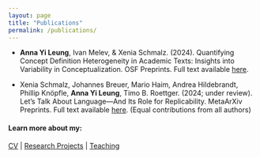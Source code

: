 ```yaml
---
layout: page
title: "Publications"
permalink: /publications/
---
```


- **Anna Yi Leung**, Ivan Melev, & Xenia Schmalz. (2024). Quantifying Concept Definition Heterogeneity in Academic Texts: Insights into Variability in Conceptualization. OSF Preprints. Full text available [here](https://doi.org/10.31219/osf.io/gu7b5).

- Xenia Schmalz, Johannes Breuer, Mario Haim, Andrea Hildebrandt, Phillip Knöpfle, **Anna Yi Leung**, Timo B. Roettger. (2024; under review). Let’s Talk About Language—And Its Role for Replicability. MetaArXiv Preprints. Full text available [here](https://osf.io/preprints/metaarxiv/w2gb9). (Equal contributions from all authors)

#### Learn more about my:
[CV](https://msleungyi.github.io/mywebsite/cv/) |
[Research Projects](https://msleungyi.github.io/mywebsite/projects/) |
[Teaching](https://msleungyi.github.io/mywebsite/teaching/)
